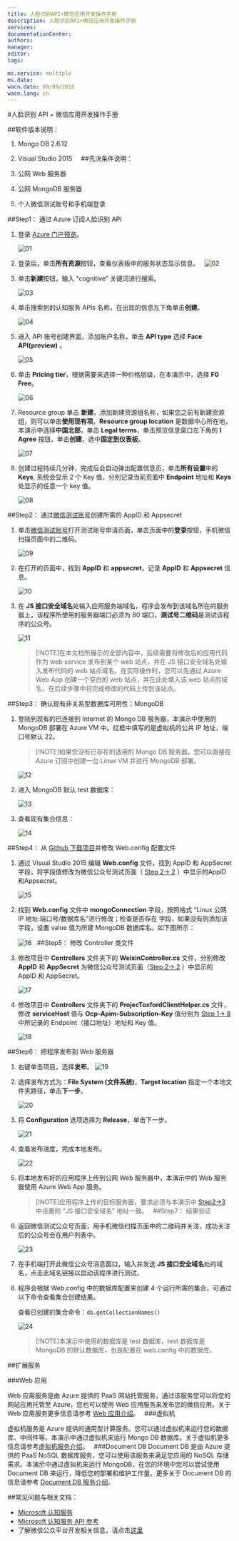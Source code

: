 ```yaml
---
title: 人脸识别API+微信应用开发操作手册
description: 人脸识别API+微信应用开发操作手册
services: 
documentationCenter: 
authors: 
manager: 
editor: 
tags: 

ms.service: multiple
ms.date: 
wacn.date: 09/09/2016
wacn.lang: cn
---
```


#人脸识别 API + 微信应用开发操作手册

##软件版本说明：
1. Mongo DB 2.6.12
2. Visual Studio 2015
 
 
##先决条件说明：

1. 公网 Web 服务器
2. 公网 MongoDB 服务器
3. 个人微信测试账号和手机端登录

##Step1： 通过 Azure 订阅人脸识别 API

1. 登录 [Azure 门户预览](https://portal.azure.cn/)。

    ![01](./media/azure-cognitive-services-face-api-wechat-app/01.png)

2. 登录后，单击**所有资源**按钮，查看仪表板中的服务状态显示信息。
     
    ![02](./media/azure-cognitive-services-face-api-wechat-app/02.png)

3. 单击**新建**按钮，输入 “cognitive” 关键词进行搜索。

    ![03](./media/azure-cognitive-services-face-api-wechat-app/03.png)

4. 单击搜索到的认知服务 APIs 名称，在出现的信息左下角单击**创建**。

    ![04](./media/azure-cognitive-services-face-api-wechat-app/04.png)

5. 进入 API 账号创建界面，添加账户名称，单击 **API type** 选择 **Face API(preview)** 。

    ![05](./media/azure-cognitive-services-face-api-wechat-app/05.png)

6. 单击 **Pricing tier**，根据需要来选择一种价格层级，在本演示中，选择 **F0 Free**。

    ![06](./media/azure-cognitive-services-face-api-wechat-app/06.png)

7. Resource group 单击 **新建**，添加新建资源组名称，如果您之前有新建资源组，则可以单击**使用现有项**，**Resource group location** 是数据中心所在地，本演示中选择**中国北部**，单击 **Legal terms**，单击预览信息窗口左下角的 **I Agree** 按钮，单击**创建**，选中**固定到仪表板**。

    ![07](./media/azure-cognitive-services-face-api-wechat-app/07.png)

8. <a name="step1-8"></a>创建过程持续几分钟，完成后会自动弹出配置信息页，单击**所有设置**中的 **Keys**, 系统会显示 2 个 Key 值，分别记录当前页面中  **Endpoint** 地址和 **Keys** 处显示的任意一个 key 值。

    ![08](./media/azure-cognitive-services-face-api-wechat-app/08.png)

##Step2： 通过[微信测试账号](http://mp.weixin.qq.com/debug/cgi-bin/sandboxinfo?action=showinfo&t=sandbox/index)创建所需的 AppID 和 Appsecret

1. 单击[微信测试账号](http://mp.weixin.qq.com/debug/cgi-bin/sandboxinfo?action=showinfo&t=sandbox/index)打开测试账号申请页面，单击页面中的**登录**按钮，手机微信扫描页面中的二维码。

    ![09](./media/azure-cognitive-services-face-api-wechat-app/09.png)

2. <a name="step2-2"></a>在打开的页面中，找到 **AppID** 和 **appsecret**，记录 **AppID** 和 **Appsecret** 信息。

    ![10](./media/azure-cognitive-services-face-api-wechat-app/10.png)
     
3. <a name="step2-3"></a>在 **JS 接口安全域名**处输入应用服务端域名，程序会发布到该域名所在的服务器上，该程序所使用的服务器端口必须为 80 端口，**测试号二维码**是测试该程序的公众号。

    ![11](./media/azure-cognitive-services-face-api-wechat-app/11.png)

    >[!NOTE]在本文档所展示的全部内容中，后续需要将修改后的应用代码作为 web service 发布到某个 web 站点，并在 JS 接口安全域名处输入发布代码的 web 站点域名。在实际操作时，您可以先通过 Azure Web App 创建一个空白的 web 站点，并在此处填入该 web 站点的域名，在后续步骤中将完成修改的代码上传到该站点。

##Step3： 确认现有非关系型数据库可用性：MongoDB

1. 登陆到现有的已连接到 Internet 的 Mongo DB 服务器，本演示中使用的 MongoDB 部署在 Azure VM 中。红框中填写的是虚拟机的公共 IP 地址，端口号默认 22。

    >[!NOTE]如果您没有已存在的适用的 Mongo DB 服务器，您可以直接在 Azure 订阅中创建一台 Linux VM 并进行 MongoDB 部署。

    ![12](./media/azure-cognitive-services-face-api-wechat-app/12.png)

2. 进入 MongoDB 默认 test 数据库：

    ![13](./media/azure-cognitive-services-face-api-wechat-app/13.png)

3. 查看现有集合信息：

    ![14](./media/azure-cognitive-services-face-api-wechat-app/14.png)

##Step4： 从 [Github 下载项目](https://github.com/MSAICognitiveServices/FaceWechat)并修改 Web.config 配置文件

1. 通过 Visual Studio 2015 编辑 **Web.config** 文件，找到 AppID 和 AppSecret 字段，将字段值修改为微信公众号测试页面（ [Step 2-> 2](#step2-2) ）中显示的AppID和Appsecret。

    ![15](./media/azure-cognitive-services-face-api-wechat-app/15.png)

2. 找到 **Web.config** 文件中 **mongoConnection** 字段，按照格式 “Linux 公网 IP 地址:端口号/数据库名”进行修改；检查是否存在 **<add key=”mongoDb”>** 字段，如果没有则添加该字段，设置 value 值为所建 MongoDB 数据库名。如下图所示：

    ![16](./media/azure-cognitive-services-face-api-wechat-app/16.png)
     
##Step5： 修改 Controller 类文件

1. 修改项目中 **Controllers** 文件夹下的 **WeixinController.cs** 文件，分别修改 **AppID** 和 **AppSecret** 为微信公众号测试页面（[Step 2-> 2](#step2-2) ）中显示的 AppID 和 AppSecret。

    ![17](./media/azure-cognitive-services-face-api-wechat-app/17.png)

2. 修改项目中 **Controllers** 文件夹下的 **ProjecToxfordClientHelper.cs** 文件，修改 **serviceHost** 值与 **Ocp-Apim-Subscription-Key** 值分别为  [Step 1-> 8](#step1-8) 中所记录的 Endpoint（接口地址）地址和 Key 值。

    ![18](./media/azure-cognitive-services-face-api-wechat-app/18.png)

##Step6： 把程序发布到 Web 服务器

1. 右键单击项目，选择**发布**。
    ![19](./media/azure-cognitive-services-face-api-wechat-app/19.png)

2. 选择发布方式为：**File System (文件系统)**，**Target location** 指定一个本地文件夹路径，单击**下一步**。

    ![20](./media/azure-cognitive-services-face-api-wechat-app/20.png)

3. 将 **Configuration** 选项选择为 **Release**，单击下一步。

    ![21](./media/azure-cognitive-services-face-api-wechat-app/21.png)

4. 查看发布进度，完成本地发布。

    ![22](./media/azure-cognitive-services-face-api-wechat-app/22.png)

5. 将本地发布好的应用程序上传到公网 Web 服务器中，本演示中的 Web 服务器使用 Azure Web App 服务。

    >[!NOTE]应用程序上传的目标服务器，要求必须与本演示中 [Step2->3](#step2-3) 中设置的 “JS 接口安全域名” 地址一致。
     
##Step7： 结果验证

1. 返回微信测试公众号页面，用手机微信扫描页面中的二维码并关注，成功关注后的公众号会在用户列表中。

    ![23](./media/azure-cognitive-services-face-api-wechat-app/23.png)

2. 在手机端打开此微信公众号消息窗口，输入并发送 **JS 接口安全域名**处的域名，点击此域名链接以启动该程序进行测试。

3. 程序会根据 Web.config 中的数据库配置来创建 4 个运行所需的集合，可通过以下命令查看集合创建结果。

    查看已创建的集合命令：`db.getCollectionNames()`

    ![24](./media/azure-cognitive-services-face-api-wechat-app/24.png)	

    >[!NOTE]本演示中使用的数据库是 test 数据库，test 数据库是 MongoDB 的默认数据库，也是配置在 web.config 中的数据库。

##扩展服务

###Web 应用

Web 应用服务是由 Azure 提供的 PaaS 网站托管服务，通过该服务您可以将您的网站应用托管至 Azure，您也可以使用 Web 应用服务来发布您的微信应用。关于 Web 应用服务更多信息请参考 [Web 应用介绍](https://www.azure.cn/home/features/web-site/)。
 
###虚拟机

虚拟机服务是 Azure 提供的通用型计算服务。您可以通过虚拟机来运行您的数据库、中间件等。本演示中通过虚拟机来运行 Mongo DB 数据库。关于虚拟机更多信息请参考[虚拟机服务介绍](https://www.azure.cn/home/features/virtual-machines/)。
 
###Document DB
Document DB 是由 Azure 提供的 PaaS NoSQL 数据库服务，您可以使用该服务来满足您应用的 NoSQL 存储需求。本演示中通过虚拟机来运行 MongoDB，在您的环境中您可以尝试使用 Document DB 来运行，降低您的部署和维护工作量。更多关于 Document DB 的信息请参考 [Document DB 服务介绍](https://www.azure.cn/home/features/documentdb/)。

##常见问题与相关文档：

- [Microsoft 认知服务](https://www.azure.cn/cognitive-services/zh-cn/face-api)
- [Microsoft 认知服务 API 参考](https://dev.cognitive.azure.cn/docs/services/563879b61984550e40cbbe8d/)
- 了解微信公众平台开发相关信息，请点击[这里](https://mp.weixin.qq.com/wiki/home/index.html)

